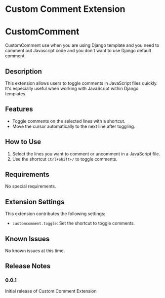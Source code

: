 # Custom Comment Extension

# CustomComment
CustomComment use when you are using Django template and you need to comment out Javascript code and you don't want to use Django default comment.

## Description
This extension allows users to toggle comments in JavaScript files quickly. It's especially useful when working with JavaScript within Django templates.

## Features
- Toggle comments on the selected lines with a shortcut.
- Move the cursor automatically to the next line after toggling.

## How to Use
1. Select the lines you want to comment or uncomment in a JavaScript file.
2. Use the shortcut `Ctrl+Shift+/` to toggle comments.

## Requirements
No special requirements.

## Extension Settings
This extension contributes the following settings:
- `customcomment.toggle`: Set the shortcut to toggle comments.

## Known Issues
No known issues at this time.

## Release Notes

### 0.0.1
Initial release of Custom Comment Extension
